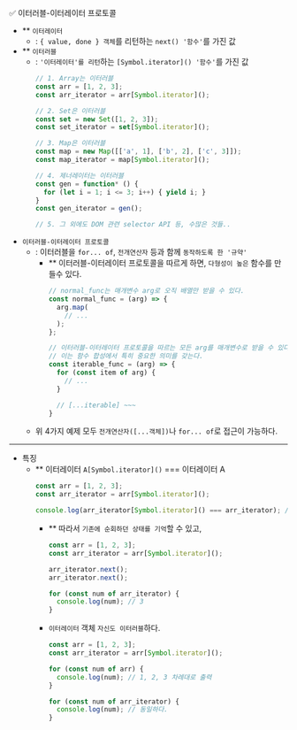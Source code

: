 ✅ 이터러블-이터레이터 프로토콜

* ** `이터레이터`
  * : `{ value, done } 객체`를 리턴하는 `next() '함수'`를 가진 값
* ** `이터러블`
  * : `'이터레이터'를 리턴`하는 `[Symbol.iterator]() '함수'`를 가진 값
    ```js
    // 1. Array는 이터러블
    const arr = [1, 2, 3];
    const arr_iterator = arr[Symbol.iterator]();

    // 2. Set은 이터러블
    const set = new Set([1, 2, 3]);
    const set_iterator = set[Symbol.iterator]();

    // 3. Map은 이터러블
    const map = new Map([['a', 1], ['b', 2], ['c', 3]]);
    const map_iterator = map[Symbol.iterator]();

    // 4. 제너레이터는 이터러블
    const gen = function* () {
      for (let i = 1; i <= 3; i++) { yield i; }
    }
    const gen_iterator = gen();

    // 5. 그 외에도 DOM 관련 selector API 등, 수많은 것들..
    ```
* `이터러블-이터레이터 프로토콜`
  * : 이터러블을 `for... of`, `전개연산자` 등과 함께 `동작하도록 한 '규약'`
    * ** 이터러블-이터레이터 프로토콜을 따르게 하면, `다형성이 높은` 함수를 만들수 있다.
      ```js
      // normal_func는 매개변수 arg로 오직 배열만 받을 수 있다.
      const normal_func = (arg) => {
        arg.map(
          // ...
        );
      };

      // 이터러블-이터레이터 프로토콜을 따르는 모든 arg를 매개변수로 받을 수 있다.
      // 이는 함수 합성에서 특히 중요한 의미를 갖는다.
      const iterable_func = (arg) => {
        for (const item of arg) {
          // ...
        }

        // [...iterable] ~~~
      }
      ```
  * 위 4가지 예제 모두 `전개연산자([...객체])`나 `for... of`로 접근이 가능하다.

<hr />

* 특징
  * ** 이터레이터 `A[Symbol.iterator]()` === 이터레이터 A
    ```js
    const arr = [1, 2, 3];
    const arr_iterator = arr[Symbol.iterator]();

    console.log(arr_iterator[Symbol.iterator]() === arr_iterator); // true
    ```
    * ** 따라서 `기존에 순회하던 상태를 기억`할 수 있고,
      ```js
      const arr = [1, 2, 3];
      const arr_iterator = arr[Symbol.iterator]();

      arr_iterator.next();
      arr_iterator.next();

      for (const num of arr_iterator) {
        console.log(num); // 3
      }
      ```
    * `이터레이터` 객체 `자신도 이터러블`하다.
      ```js
      const arr = [1, 2, 3];
      const arr_iterator = arr[Symbol.iterator]();

      for (const num of arr) {
        console.log(num); // 1, 2, 3 차례대로 출력
      }

      for (const num of arr_iterator) {
        console.log(num); // 동일하다.
      }
      ```